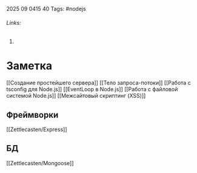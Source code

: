 2025 09 0415 40
Tags: #nodejs 
###### Links: 
1) 
# Заметка
[[Создание простейшего сервера]]
[[Тело запроса-потоки]]
[[Работа с tsconfig для Node.js]]
[[EventLoop в Node.js]]
[[Работа с файловой системой Node.js]]
[[Межсайтовый скриптинг (XSS)]]


## Фреймворки
[[Zettlecasten/Express]]


## БД
[[Zettlecasten/Mongoose]]